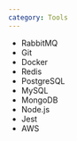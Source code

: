 ```yaml
---
category: Tools
---
```


-   RabbitMQ
-   Git
-   Docker
-   Redis
-   PostgreSQL
-   MySQL
-   MongoDB
-   Node.js
-   Jest
-   AWS
